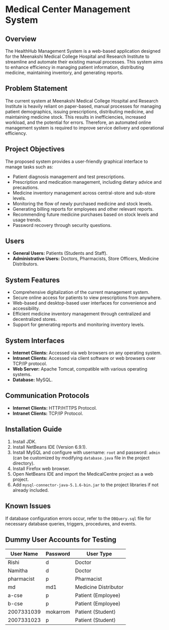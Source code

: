 # **Medical Center Management System**  

## **Overview**  
The HealthHub Management System is a web-based application designed for the Meenakshi Medical College Hospital and Research Institute to streamline and automate their existing manual processes. This system aims to enhance efficiency in managing patient information, distributing medicine, maintaining inventory, and generating reports.  

## **Problem Statement**  
The current system at Meenakshi Medical College Hospital and Research Institute is heavily reliant on paper-based, manual processes for managing patient demographics, issuing prescriptions, distributing medicine, and maintaining medicine stock. This results in inefficiencies, increased workload, and the potential for errors. Therefore, an automated online management system is required to improve service delivery and operational efficiency.  

## **Project Objectives**  
The proposed system provides a user-friendly graphical interface to manage tasks such as:  
- Patient diagnosis management and test prescriptions.  
- Prescription and medication management, including dietary advice and precautions.  
- Medicine inventory management across central-store and sub-store levels.  
- Monitoring the flow of newly purchased medicine and stock levels.  
- Generating billing reports for employees and other relevant reports.  
- Recommending future medicine purchases based on stock levels and usage trends.  
- Password recovery through security questions.  

## **Users**  
- **General Users:** Patients (Students and Staff).  
- **Administrative Users:** Doctors, Pharmacists, Store Officers, Medicine Distributors.  

## **System Features**  
- Comprehensive digitalization of the current management system.  
- Secure online access for patients to view prescriptions from anywhere.  
- Web-based and desktop-based user interfaces for convenience and accessibility.  
- Efficient medicine inventory management through centralized and decentralized stores.  
- Support for generating reports and monitoring inventory levels.  

## **System Interfaces**  
- **Internet Clients:** Accessed via web browsers on any operating system.  
- **Intranet Clients:** Accessed via client software or web browsers over TCP/IP protocol.  
- **Web Server:** Apache Tomcat, compatible with various operating systems.  
- **Database:** MySQL.  

## **Communication Protocols**  
- **Internet Clients:** HTTP/HTTPS Protocol.  
- **Intranet Clients:** TCP/IP Protocol.  

## **Installation Guide**  
1. Install JDK.  
2. Install NetBeans IDE (Version 6.9.1).  
3. Install MySQL and configure with username: `root` and password: `admin` (can be customized by modifying `database.java` file in the project directory).  
4. Install Firefox web browser.  
5. Open NetBeans IDE and import the MedicalCentre project as a web project.  
6. Add `mysql-connector-java-5.1.6-bin.jar` to the project libraries if not already included.  

## **Known Issues**  
If database configuration errors occur, refer to the `DBQuery.sql` file for necessary database queries, triggers, procedures, and events.  

## **Dummy User Accounts for Testing**  

| User Name | Password | User Type           |
|-----------|----------|---------------------|
| Rishi     | d        | Doctor              |
| Namitha   | d        | Doctor              |
| pharmacist| p        | Pharmacist          |
| md        | md1      | Medicine Distributor|
| a-cse     | p        | Patient (Employee)  |
| b-cse     | p        | Patient (Employee)  |
| 2007331039| mokarrom | Patient (Student)   |
| 2007331023| p        | Patient (Student)   |
